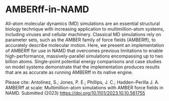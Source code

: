 # AMBERff-in-NAMD

All-atom molecular dynamics (MD) simulations are an essential structural biology technique with increasing application to multimillion-atom systems, 
including viruses and cellular machinery. Classical MD simulations rely on parameter sets, such as the AMBER family of force fields (AMBERff), to accurately 
describe molecular motion. Here, we present an implementation of AMBERff for use in NAMD that overcomes previous limitations to enable high-performance,
massively-parallel simulations encompassing up to two billion atoms. Single-point potential energy comparisons and case studies on model systems demonstrate
that the implementation produces results that are as accurate as running AMBERff in its native engine. 

Please cite:
Antolínez, S.; Jones, P. E.; Phillips, J. C.; Hadden-Perilla J. A.
AMBERff at scale: Multimillion-atom simulations with AMBER force fields in NAMD. Submitted (2023)
https://doi.org/10.1101/2023.10.10.561755